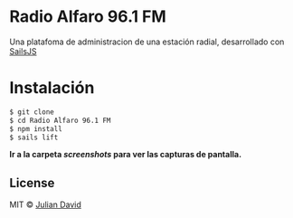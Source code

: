 # Radio Alfaro 96.1 FM

Una platafoma de administracion de una estación radial, desarrollado con [SailsJS](http://sailsjs.org)

# Instalación

```bash
$ git clone 
$ cd Radio Alfaro 96.1 FM
$ npm install
$ sails lift
```

**Ir a la carpeta *screenshots* para ver las capturas de pantalla.**

## License

MIT © [Julian David](https://twitter.com/anlijudavid)
